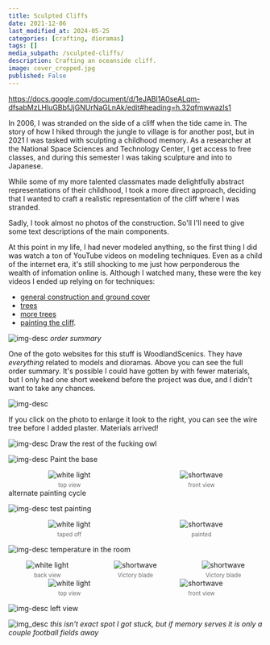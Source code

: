 ```yaml
---
title: Sculpted Cliffs
date: 2021-12-06
last_modified_at: 2024-05-25
categories: [crafting, dioramas]
tags: []
media_subpath: /sculpted-cliffs/
description: Crafting an oceanside cliff.
image: cover_cropped.jpg
published: False
---
```


<style>
    .grid-2x2 {
        display: grid;
        grid-template-columns: 1fr 1fr;
        grid-template-rows: auto auto;
        column-gap: 20px; /* Keep horizontal gap */
        justify-items: center;
    }
    .grid-3x2 {
        display: grid;
        grid-template-columns: 1fr 1fr 1fr;
        grid-template-rows: auto auto;
        column-gap: 20px; /* Keep horizontal gap */
        justify-items: center;
    }
    .grid-container {
        justify-items: center;
    }
    .grid-container > div {
        display: flex;
        flex-direction: column;
        align-items: center;
        height: 100%; /* Ensure the div takes full height of the grid cell */
        justify-content: flex-end; /* Align items to the bottom */
    }
    .grid-container img {
        width: auto;
        max-width: 100%;
        height: auto;
        object-fit: cover;
        display: block;
        margin-bottom: 5px; /* Small margin to separate the image and caption */
    }
    .grid-container .caption em {
        display: block;
        text-align: center;
        font-style: normal;
        font-size: 80%;
        padding: 0;
        color: #6d6c6c;
    }
</style>

https://docs.google.com/document/d/1eJABl1A0seALqm-dfsabMzLHluGBbfJjGNUrNaGLnAk/edit#heading=h.32qfmwwazls1

In 2006, I was stranded on the side of a cliff when the tide came in. The story of how I hiked through the jungle to village is for another post, but in 2021 I was tasked with sculpting a childhood memory. As a researcher at the National Space Sciences and Technology Center, I get access to free classes, and during this semester I was taking sculpture and into to Japanese. 

While some of my more talented classmates made delightfully abstract representations of their childhood, I took a more direct approach, deciding that I wanted to craft a realistic representation of the cliff where I was stranded.

Sadly, I took almost no photos of the construction. So'll I'll need to give some text descriptions of the main components.

At this point in my life, I had never modeled anything, so the first thing I did was watch a ton of YouTube videos on modeling techniques. Even as a child of the internet era, it's still shocking to me just how perponderous the wealth of infomation online is. Although I watched many, these were the key videos I ended up relying on for techniques: 
- [general construction and ground cover](https://www.youtube.com/watch?v=8GGT8-FIvCw)
- [trees](https://www.youtube.com/watch?v=0FNQTxX_jT4)
- [more trees](https://www.youtube.com/watch?v=ltLYEj3WREg)
- [painting the cliff](https://youtu.be/3SfP4RpcDYw?si=98uB0pgN6ZAyJ80c). 

![img-desc](order_summary.PNG)
_order summary_

One of the goto websites for this stuff is WoodlandScenics. They have _everything_ related to models and dioramas. Above you can see the full order summary. It's possible I could have gotten by with fewer materials, but I only had one short weekend before the project was due, and I didn't want to take any chances.

![img-desc](20211204_195650.jpg)

If you click on the photo to enlarge it look to the right, you can see the wire tree before I added plaster. 
Materials arrived!

![img-desc](20211205_014252.jpg)
Draw the rest of the fucking owl

![img-desc](20211205_021852.jpg)
Paint the base


<div class="grid-container grid-2x2">
    <div>
        <img src="20211205_014305.jpg" alt="white light">
    </div>
    <div>
        <img src="20211205_104426.jpg" alt="shortwave">
    </div>
    <div class="caption">
        <em>top view</em>
    </div>
    <div class="caption">
        <em>front view</em>
    </div>
</div>
alternate painting cycle


![img-desc](20211205_112851.jpg)
test painting


<div class="grid-container grid-2x2">
    <div>
        <img src="20211205_113852.jpg" alt="white light">
    </div>
    <div>
        <img src="20211205_120417.jpg" alt="shortwave">
    </div>
    <div class="caption">
        <em>taped off</em>
    </div>
    <div class="caption">
        <em>painted</em>
    </div>
</div>




![img-desc](20211205_193958.jpg)
temperature in the room

<div class="grid-container grid-3x2">
    <div>
        <img src="LRM_EXPORT_2497876606021089_20211206_231024306.jpg" alt="white light">
    </div>
    <div>
        <img src="LRM_EXPORT_2497891882976656_20211206_231039582.jpg" alt="shortwave">
    </div>
    <div>
        <img src="LRM_EXPORT_2497924483786071_20211206_231112184.jpg" alt="shortwave">
    </div>
    <div class="caption">
        <em>back view</em>
    </div>
    <div class="caption">
        <em>Victory blade</em>
    </div>
    <div class="caption">
        <em>Victory blade</em>
    </div>
</div>


<div class="grid-container grid-2x2">
    <div>
        <img src="LRM_EXPORT_2497901018357850_20211206_231048719.jpg" alt="white light">
    </div>
    <div>
        <img src="LRM_EXPORT_2497911976436648_20211206_231059677.jpg" alt="shortwave">
    </div>
    <div class="caption">
        <em>top view</em>
    </div>
    <div class="caption">
        <em>front view</em>
    </div>
</div>






![img-desc](LRM_EXPORT_2497935921546222_20211206_231123622.jpg)
left view


![img_desc](IMG_4468.JPG)
_this isn't exact spot I got stuck, but if memory serves it is only a couple football fields away_


